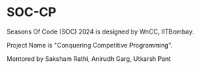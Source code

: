 # SOC-CP

Seasons Of Code (SOC) 2024 is designed by WnCC, IITBombay.

Project Name is "Conquering Competitive Programming".

Mentored by Saksham Rathi, Anirudh Garg, Utkarsh Pant